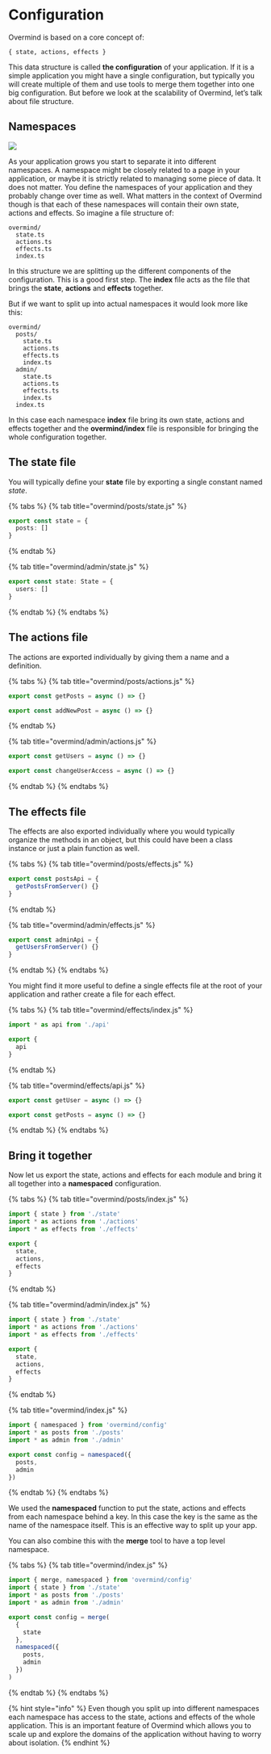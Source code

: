 # Configuration

Overmind is based on a core concept of:

`{ state, actions, effects }`

This data structure is called **the configuration** of your application. If it is a simple application you might have a single configuration, but typically you will create multiple of them and use tools to merge them together into one big configuration. But before we look at the scalability of Overmind, let’s talk about file structure.

## Namespaces

![](../.gitbook/assets/image%20%281%29%20%281%29.png)

As your application grows you start to separate it into different namespaces. A namespace might be closely related to a page in your application, or maybe it is strictly related to managing some piece of data. It does not matter. You define the namespaces of your application and they probably change over time as well. What matters in the context of Overmind though is that each of these namespaces will contain their own state, actions and effects. So imagine a file structure of:

```text
overmind/
  state.ts
  actions.ts
  effects.ts
  index.ts
```

In this structure we are splitting up the different components of the configuration. This is a good first step. The **index** file acts as the file that brings the **state**, **actions** and **effects** together.

But if we want to split up into actual namespaces it would look more like this:

```text
overmind/
  posts/
    state.ts
    actions.ts
    effects.ts
    index.ts
  admin/
    state.ts
    actions.ts
    effects.ts
    index.ts
  index.ts
```

In this case each namespace **index** file bring its own state, actions and effects together and the **overmind/index** file is responsible for bringing the whole configuration together.

## The state file

You will typically define your **state** file by exporting a single constant named _state_.

{% tabs %}
{% tab title="overmind/posts/state.js" %}
```typescript
export const state = {
  posts: []
}
```
{% endtab %}

{% tab title="overmind/admin/state.js" %}
```typescript
export const state: State = {
  users: []
}
```
{% endtab %}
{% endtabs %}

## The actions file

The actions are exported individually by giving them a name and a definition.

{% tabs %}
{% tab title="overmind/posts/actions.js" %}
```typescript
export const getPosts = async () => {}

export const addNewPost = async () => {}
```
{% endtab %}

{% tab title="overmind/admin/actions.js" %}
```typescript
export const getUsers = async () => {}

export const changeUserAccess = async () => {}
```
{% endtab %}
{% endtabs %}

## The effects file

The effects are also exported individually where you would typically organize the methods in an object, but this could have been a class instance or just a plain function as well.

{% tabs %}
{% tab title="overmind/posts/effects.js" %}
```typescript
export const postsApi = {
  getPostsFromServer() {}
}
```
{% endtab %}

{% tab title="overmind/admin/effects.js" %}
```typescript
export const adminApi = {
  getUsersFromServer() {}
}
```
{% endtab %}
{% endtabs %}

You might find it more useful to define a single effects file at the root of your application and rather create a file for each effect.

{% tabs %}
{% tab title="overmind/effects/index.js" %}
```typescript
import * as api from './api'

export {
  api
}
```
{% endtab %}

{% tab title="overmind/effects/api.js" %}
```typescript
export const getUser = async () => {}

export const getPosts = async () => {}
```
{% endtab %}
{% endtabs %}

## Bring it together

Now let us export the state, actions and effects for each module and bring it all together into a **namespaced** configuration.

{% tabs %}
{% tab title="overmind/posts/index.js" %}
```typescript
import { state } from './state'
import * as actions from './actions'
import * as effects from './effects'

export {
  state,
  actions,
  effects
}
```
{% endtab %}

{% tab title="overmind/admin/index.js" %}
```typescript
import { state } from './state'
import * as actions from './actions'
import * as effects from './effects'

export {
  state,
  actions,
  effects
}
```
{% endtab %}

{% tab title="overmind/index.js" %}
```typescript
import { namespaced } from 'overmind/config'
import * as posts from './posts'
import * as admin from './admin'

export const config = namespaced({
  posts,
  admin
})
```
{% endtab %}
{% endtabs %}

We used the **namespaced** function to put the state, actions and effects from each namespace behind a key. In this case the key is the same as the name of the namespace itself. This is an effective way to split up your app.

You can also combine this with the **merge** tool to have a top level namespace.

{% tabs %}
{% tab title="overmind/index.js" %}
```typescript
import { merge, namespaced } from 'overmind/config'
import { state } from './state'
import * as posts from './posts'
import * as admin from './admin'

export const config = merge(
  {
    state
  },
  namespaced({
    posts,
    admin
  })
)
```
{% endtab %}
{% endtabs %}

{% hint style="info" %}
Even though you split up into different namespaces each namespace has access to the state, actions and effects of the whole application. This is an important feature of Overmind which allows you to scale up and explore the domains of the application without having to worry about isolation.
{% endhint %}

